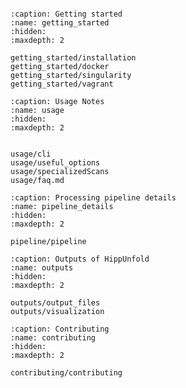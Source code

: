 
```{include} ../README.md
```


```{toctree}
:caption: Getting started
:name: getting_started
:hidden:
:maxdepth: 2

getting_started/installation
getting_started/docker
getting_started/singularity
getting_started/vagrant
```



```{toctree}
:caption: Usage Notes
:name: usage
:hidden:
:maxdepth: 2


usage/cli
usage/useful_options
usage/specializedScans
usage/faq.md
```


```{toctree}
:caption: Processing pipeline details
:name: pipeline_details
:hidden:
:maxdepth: 2

pipeline/pipeline
```



```{toctree}
:caption: Outputs of HippUnfold
:name: outputs
:hidden:
:maxdepth: 2

outputs/output_files
outputs/visualization
```



```{toctree}
:caption: Contributing
:name: contributing
:hidden:
:maxdepth: 2

contributing/contributing
```


